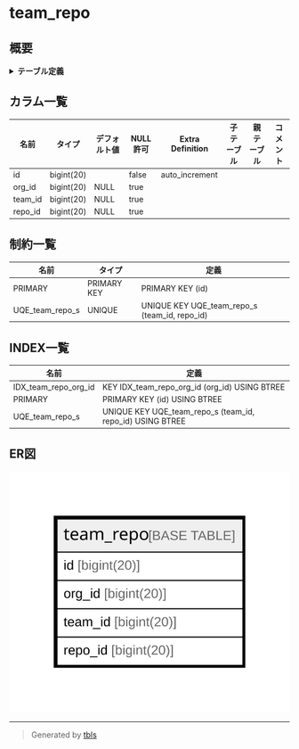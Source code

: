# team_repo

## 概要

<details>
<summary><strong>テーブル定義</strong></summary>

```sql
CREATE TABLE `team_repo` (
  `id` bigint(20) NOT NULL AUTO_INCREMENT,
  `org_id` bigint(20) DEFAULT NULL,
  `team_id` bigint(20) DEFAULT NULL,
  `repo_id` bigint(20) DEFAULT NULL,
  PRIMARY KEY (`id`),
  UNIQUE KEY `UQE_team_repo_s` (`team_id`,`repo_id`),
  KEY `IDX_team_repo_org_id` (`org_id`)
) ENGINE=InnoDB DEFAULT CHARSET=utf8mb4 ROW_FORMAT=DYNAMIC
```

</details>

## カラム一覧

| 名前      | タイプ        | デフォルト値       | NULL許可   | Extra Definition | 子テーブル      | 親テーブル      | コメント     |
| ------- | ---------- | ------------ | -------- | ---------------- | ---------- | ---------- | -------- |
| id      | bigint(20) |              | false    | auto_increment   |            |            |          |
| org_id  | bigint(20) | NULL         | true     |                  |            |            |          |
| team_id | bigint(20) | NULL         | true     |                  |            |            |          |
| repo_id | bigint(20) | NULL         | true     |                  |            |            |          |

## 制約一覧

| 名前              | タイプ         | 定義                                            |
| --------------- | ----------- | --------------------------------------------- |
| PRIMARY         | PRIMARY KEY | PRIMARY KEY (id)                              |
| UQE_team_repo_s | UNIQUE      | UNIQUE KEY UQE_team_repo_s (team_id, repo_id) |

## INDEX一覧

| 名前                   | 定義                                                        |
| -------------------- | --------------------------------------------------------- |
| IDX_team_repo_org_id | KEY IDX_team_repo_org_id (org_id) USING BTREE             |
| PRIMARY              | PRIMARY KEY (id) USING BTREE                              |
| UQE_team_repo_s      | UNIQUE KEY UQE_team_repo_s (team_id, repo_id) USING BTREE |

## ER図

![er](team_repo.svg)

---

> Generated by [tbls](https://github.com/k1LoW/tbls)
